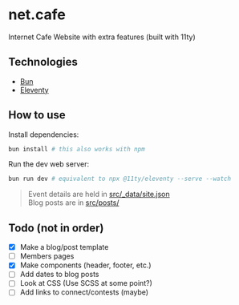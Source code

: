 # net.cafe
Internet Cafe Website with extra features (built with 11ty)  

## Technologies
- [Bun](https://bun.sh)
- [Eleventy](https://11ty.dev)

## How to use
Install dependencies:  
```bash
bun install # this also works with npm
```

Run the dev web server:  
```bash
bun run dev # equivalent to npx @11ty/eleventy --serve --watch
```

> Event details are held in [src/_data/site.json](src/_data/site.json)  
> Blog posts are in [src/posts/](src/posts/)

## Todo (not in order)

- [x] Make a blog/post template
- [ ] Members pages
- [x] Make components (header, footer, etc.)
- [ ] Add dates to blog posts
- [ ] Look at CSS (Use SCSS at some point?)
- [ ] Add links to connect/contests (maybe)
